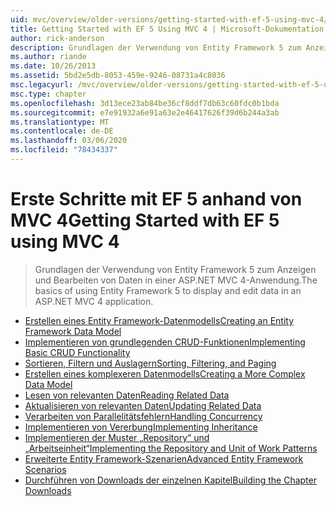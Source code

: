 ```yaml
---
uid: mvc/overview/older-versions/getting-started-with-ef-5-using-mvc-4/index
title: Getting Started with EF 5 Using MVC 4 | Microsoft-Dokumentation
author: rick-anderson
description: Grundlagen der Verwendung von Entity Framework 5 zum Anzeigen und Bearbeiten von Daten in einer ASP.NET MVC 4-Anwendung.
ms.author: riande
ms.date: 10/26/2013
ms.assetid: 5bd2e5db-8053-459e-9246-08731a4c8036
msc.legacyurl: /mvc/overview/older-versions/getting-started-with-ef-5-using-mvc-4
msc.type: chapter
ms.openlocfilehash: 3d13ece23ab84be36cf8ddf7db63c60fdc0b1bda
ms.sourcegitcommit: e7e91932a6e91a63e2e46417626f39d6b244a3ab
ms.translationtype: MT
ms.contentlocale: de-DE
ms.lasthandoff: 03/06/2020
ms.locfileid: "78434337"
---
```

# <a name="getting-started-with-ef-5-using-mvc-4"></a><span data-ttu-id="967e9-103">Erste Schritte mit EF 5 anhand von MVC 4</span><span class="sxs-lookup"><span data-stu-id="967e9-103">Getting Started with EF 5 using MVC 4</span></span>

> <span data-ttu-id="967e9-104">Grundlagen der Verwendung von Entity Framework 5 zum Anzeigen und Bearbeiten von Daten in einer ASP.NET MVC 4-Anwendung.</span><span class="sxs-lookup"><span data-stu-id="967e9-104">The basics of using Entity Framework 5 to display and edit data in an ASP.NET MVC 4 application.</span></span>

- [<span data-ttu-id="967e9-105">Erstellen eines Entity Framework-Datenmodells</span><span class="sxs-lookup"><span data-stu-id="967e9-105">Creating an Entity Framework Data Model</span></span>](creating-an-entity-framework-data-model-for-an-asp-net-mvc-application.md)
- [<span data-ttu-id="967e9-106">Implementieren von grundlegenden CRUD-Funktionen</span><span class="sxs-lookup"><span data-stu-id="967e9-106">Implementing Basic CRUD Functionality</span></span>](implementing-basic-crud-functionality-with-the-entity-framework-in-asp-net-mvc-application.md)
- [<span data-ttu-id="967e9-107">Sortieren, Filtern und Auslagern</span><span class="sxs-lookup"><span data-stu-id="967e9-107">Sorting, Filtering, and Paging</span></span>](sorting-filtering-and-paging-with-the-entity-framework-in-an-asp-net-mvc-application.md)
- [<span data-ttu-id="967e9-108">Erstellen eines komplexeren Datenmodells</span><span class="sxs-lookup"><span data-stu-id="967e9-108">Creating a More Complex Data Model</span></span>](creating-a-more-complex-data-model-for-an-asp-net-mvc-application.md)
- [<span data-ttu-id="967e9-109">Lesen von relevanten Daten</span><span class="sxs-lookup"><span data-stu-id="967e9-109">Reading Related Data</span></span>](reading-related-data-with-the-entity-framework-in-an-asp-net-mvc-application.md)
- [<span data-ttu-id="967e9-110">Aktualisieren von relevanten Daten</span><span class="sxs-lookup"><span data-stu-id="967e9-110">Updating Related Data</span></span>](updating-related-data-with-the-entity-framework-in-an-asp-net-mvc-application.md)
- [<span data-ttu-id="967e9-111">Verarbeiten von Parallelitätsfehlern</span><span class="sxs-lookup"><span data-stu-id="967e9-111">Handling Concurrency</span></span>](handling-concurrency-with-the-entity-framework-in-an-asp-net-mvc-application.md)
- [<span data-ttu-id="967e9-112">Implementieren von Vererbung</span><span class="sxs-lookup"><span data-stu-id="967e9-112">Implementing Inheritance</span></span>](implementing-inheritance-with-the-entity-framework-in-an-asp-net-mvc-application.md)
- [<span data-ttu-id="967e9-113">Implementieren der Muster „Repository“ und „Arbeitseinheit“</span><span class="sxs-lookup"><span data-stu-id="967e9-113">Implementing the Repository and Unit of Work Patterns</span></span>](implementing-the-repository-and-unit-of-work-patterns-in-an-asp-net-mvc-application.md)
- [<span data-ttu-id="967e9-114">Erweiterte Entity Framework-Szenarien</span><span class="sxs-lookup"><span data-stu-id="967e9-114">Advanced Entity Framework Scenarios</span></span>](advanced-entity-framework-scenarios-for-an-mvc-web-application.md)
- [<span data-ttu-id="967e9-115">Durchführen von Downloads der einzelnen Kapitel</span><span class="sxs-lookup"><span data-stu-id="967e9-115">Building the Chapter Downloads</span></span>](building-the-ef5-mvc4-chapter-downloads.md)
